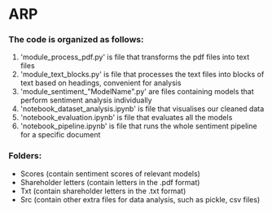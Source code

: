 # ARP

### The code is organized as follows:
1. 'module_process_pdf.py' is file that transforms the pdf files into text files
2. 'module_text_blocks.py' is file that processes the text files into blocks of text based on headings, convenient for analysis
3. 'module_sentiment_"ModelName".py' are files containing models that perform sentiment analysis individually
4. 'notebook_dataset_analysis.ipynb' is file that visualises our cleaned data 
5. 'notebook_evaluation.ipynb' is file that evaluates all the models
6. 'notebook_pipeline.ipynb' is file that runs the whole sentiment pipeline for a specific document



### Folders:
- Scores (contain sentiment scores of relevant models)
- Shareholder letters (contain letters in the .pdf format)
- Txt (contain shareholder letters in the .txt format)
- Src (contain other extra files for data analysis, such as pickle, csv files)
